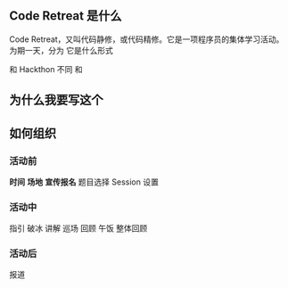 ## Code Retreat 是什么
Code Retreat，又叫代码静修，或代码精修。它是一项程序员的集体学习活动。
为期一天，分为
它是什么形式

和 Hackthon 不同
和
## 为什么我要写这个
## 如何组织
### 活动前
**时间**
**场地**
**宣传报名**
题目选择
Session 设置

### 活动中
指引
破冰
讲解
巡场
回顾
午饭
整体回顾

### 活动后
报道